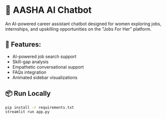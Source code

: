 # 🌸 AASHA AI Chatbot

An AI-powered career assistant chatbot designed for women exploring jobs, internships, and upskilling opportunities on the "Jobs For Her" platform.

## 📌 Features:
- AI-powered job search support
- Skill-gap analysis
- Empathetic conversational support
- FAQs integration
- Animated sidebar visualizations

## 📦 Run Locally

```bash
pip install -r requirements.txt
streamlit run app.py
